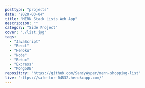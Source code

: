 ```yaml
---
posttype: "projects"
date: "2020-03-04"
title: "MERN Stack Lists Web App"
description: ""
category: "Side Project"
cover: "./list.jpg"
tags:
  - "JavaScript"
  - "React"
  - "Heroku"
  - "Node"
  - "Redux"
  - "Express"
  - "MongoDB"
repository: "https://github.com/SandyWyper/mern-shopping-list"
live: "https://safe-tor-04832.herokuapp.com/"
---
```

